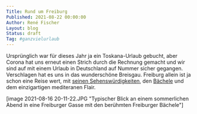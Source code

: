 ```yaml
---
Title: Rund um Freiburg
Published: 2021-08-22 00:00:00
Author: René Fischer
Layout: blog
Status: draft
Tag: #ganzvielurlaub
---
```

Ursprünglich war für dieses Jahr ja ein Toskana-Urlaub gebucht, aber Corona hat uns erneut einen Strich durch die Rechnung gemacht und wir sind auf mit einem Urlaub in Deutschland auf Nummer sicher gegangen. Verschlagen hat es uns in das wunderschöne Breisgau. Freiburg allein ist ja schon eine Reise wert, mit [seinen Sehenswürdigkeiten](https://de.wikipedia.org/wiki/Freiburg_im_Breisgau#Sehensw%C3%BCrdigkeiten), den [Bächele](https://de.wikipedia.org/wiki/Freiburger_B%C3%A4chle) und dem einzigartigen mediteranen Flair.

[image 2021-08-16 20-11-22.JPG "Typischer Blick an einem sommerlichen Abend in eine Freiburger Gasse mit den berühmten Freiburger Bächele"]
